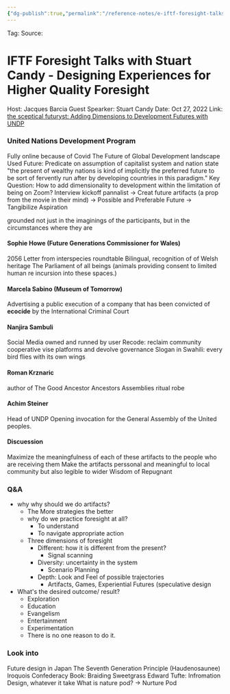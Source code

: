 ```yaml
---
{"dg-publish":true,"permalink":"/reference-notes/e-iftf-foresight-talks-with-stuart-candy-designing-experiences-for-higher-quality-foresight/"}
---
```



Tag: 
Source: 
# IFTF Foresight Talks with Stuart Candy - Designing Experiences for Higher Quality Foresight
Host: Jacques Barcia
Guest Spearker: Stuart Candy
Date: Oct 27, 2022
Link: [the sceptical futuryst: Adding Dimensions to Development Futures with UNDP](https://futuryst.blogspot.com/2021/03/experiential-futures-undp.html)

### United Nations Development Program
Fully online because of Covid
The Future of Global Development landscape
Used Future: 
	Predicate on assumption of capitalist system and nation state
	"the present of wealthy nations is kind of implicitly the preferred future to be sort of fervently run after by developing countries in this paradigm."
Key Question: 
	How to add dimensionality to development within the limitation of being on Zoom?
Interview kickoff pannalist 
-> Creat future artifacts (a prop from the movie in their mind) 
-> Possible and Preferable Future
-> Tangibilize Aspiration

grounded not just in the imaginings of the participants, but in the circumstances where they are

#### Sophie Howe (Future Generations Commissioner for Wales)
2056 Letter from interspecies roundtable
Bilingual, recognition of of Welsh heritage
The Parliament of all beings (animals providing consent to limited human re incursion into these spaces.)

#### Marcela Sabino (Museum of Tomorrow)
Advertising a public execution of a company that has been convicted of **ecocide** by the International Criminal Court

#### Nanjira Sambuli
Social Media owned and runned by user
Recode: reclaim community cooperative vise platforms and devolve governance
Slogan in Swahili: every bird flies with its own wings

#### Roman Krznaric
author of The Good Ancestor
Ancestors Assemblies
ritual robe

#### Achim Steiner
Head of UNDP
Opening invocation for the General Assembly of the United peoples.

#### Discuession
Maximize the meaningfulness of each of these artifacts to the people who are receiving them
Make the artifacts perssonal and meaningful to local community but also legible to wider 
Wisdom of Repugnant


### Q&A
-  why why should we do artifacts? 
	- The More strategies the better
	- why do we practice foresight at all?
		- To understand 
		- To navigate appropriate action
	-  Three dimensions of foresight 
		- Different: how it is different from the present?
			- Signal scanning
		- Diversity: uncertainty in the system
			- Scenario Planning
		- Depth: Look and Feel of possible trajectories
			- Artifacts, Games, Experiential Futures (speculative design
- What's the desired outcome/ result?
	- Exploration
	- Education
	- Evangelism
	- Entertainment
	- Experimentation 
	- There is no one reason to do it.

### Look into
Future design in Japan
The Seventh Generation Principle (Haudenosaunee)
Iroquois Confederacy
Book: Braiding Sweetgrass
Edward Tufte: Infromation Design, whatever it take 
What is nature pod? -> Nurture Pod